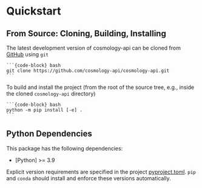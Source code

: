 # Quickstart

## From Source: Cloning, Building, Installing

The latest development version of cosmology-api can be cloned from
[GitHub](https://github.com/cosmology-api/cosmology-api) using `git`

    ```{code-block} bash
    git clone https://github.com/cosmology-api/cosmology-api.git
    ```

To build and install the project (from the root of the source tree, e.g., inside
the cloned `cosmology-api` directory)

    ```{code-block} bash
    python -m pip install [-e] .
    ```


## Python Dependencies

This package has the following dependencies:

* [Python] >= 3.9

Explicit version requirements are specified in the project
[pyproject.toml](https://github.com/cosmology-api/cosmology-api/blob/main/pyproject.toml).
`pip` and `conda` should install and enforce these versions automatically.
